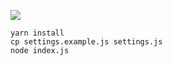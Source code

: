![](https://media.giphy.com/media/s3Klt17UqDYyI/source.gif)

```
yarn install
cp settings.example.js settings.js
node index.js
```
